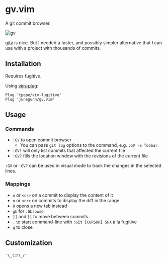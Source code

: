 gv.vim
======

A git commit browser.

![gv](https://cloud.githubusercontent.com/assets/700826/12355378/8bbf0834-bbdf-11e5-9389-1aba7cd1fec1.png)

[gitv](https://github.com/gregsexton/gitv) is nice. But I needed a faster, and
possibly simpler alternative that I can use with a project with thousands of
commits.

Installation
------------

Requires fugitive.

Using [vim-plug](https://github.com/junegunn/vim-plug):

```vim
Plug 'tpope/vim-fugitive'
Plug 'junegunn/gv.vim'
```

Usage
-----

### Commands

- `:GV` to open commit browser
    - You can pass `git log` options to the command, e.g. `:GV -S foobar`.
- `:GV!` will only list commits that affected the current file
- `:GV?` fills the location window with the revisions of the current file

`:GV` or `:GV?` can be used in visual mode to track the changes in the
selected lines.

### Mappings

- `o` or `<cr>` on a commit to display the content of it
- `o` or `<cr>` on commits to display the diff in the range
- `O` opens a new tab instead
- `gb` for `:Gbrowse`
- `]]` and `[[` to move between commits
- `.` to start command-line with `:Git [CURSOR] SHA` à la fugitive
- `q` to close

Customization
-------------

`¯\_(ツ)_/¯`
